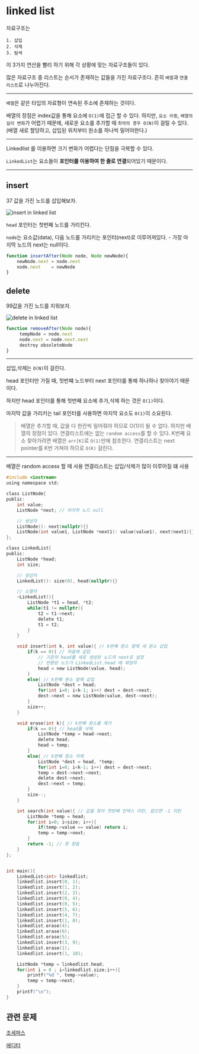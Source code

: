 # linked list

자료구조는

	1. 삽입
	2. 삭제
	3. 탐색

이 3가지 연산을 빨리 하기 위해 각 상황에 맞는 자료구조들이 있다.

많은 자료구조 중 리스트는 순서가 존재하는 값들을 가진 자료구조다. 흔히 `배열`과 `연결 리스트`로 나누어진다.


---


`배열`은 같은 타입의 자료형이 연속된 주소에 존재하는 것이다.

배열의 장점은 index값을 통해 요소에 `O(1)`에 접근 할 수 있다. 하지만, `요소 이동`, `배열의 길이 변화`가 어렵기 때문에, 새로운 요소를 추가할 때 `최악의 경우 O(N)`이 걸릴 수 있다. (배열 새로 할당하고, 삽입된 위치부터 원소를 하나씩 밀어야한다.)


---


Linkedlist 를 이용하면 크기 변화가 어렵다는 단점을 극복할 수 있다.

`LinkedList`는 요소들이 **포인터를 이용하여 한 줄로 연결**되어있기 때문이다.

---


## insert

37 값을 가진 노드를 삽입해보자.

![insert in linked list](https://upload.wikimedia.org/wikipedia/commons/thumb/4/4b/CPT-LinkedLists-addingnode.svg/474px-CPT-LinkedLists-addingnode.svg.png)

`head` 포인터는 첫번째 노드를 가리킨다.

`node`는 요소값(data), 다음 노드를 가리키는 포인터(next)로 이루어져있다.
	- 가장 마지막 노드의 next는 null이다.

```javascript
function insertAfter(Node node, Node newNode){
	newNode.next = node.next
	node.next    = newNode
}
```

## delete

99값을 가진 노드를 지워보자.

![delete in linked list](https://upload.wikimedia.org/wikipedia/commons/thumb/d/d4/CPT-LinkedLists-deletingnode.svg/380px-CPT-LinkedLists-deletingnode.svg.png)

```javascript
function removeAfter(Node node){
     tempNode = node.next
     node.next = node.next.next
     destroy obsoleteNode
}
```

---

삽입,삭제는 `O(N)`이 걸린다.

head 포인터만 가질 때, 첫번쨰 노드부터 next 포인터를 통해 하나하나 찾아야기 때문이다.

하지만 head 포인터를 통해 첫번째 요소에 추가,삭제 하는 것은 `O(1)`이다.

마지막 값을 가리키는 tail 포인터를 사용하면 마지막 요소도 `O(1)`이 소요된다.

> 배열은 추가할 때, 값을 다 한칸씩 밀어줘야 하므로 O(1)이 될 수 없다.
> 하지만 배열의 장점이 있다. 연결리스트에는 없는 `random access`를 할 수 있다.
> K번째 요소 찾아가려면 배열은 `arr[K]`로 `O(1)`만에 참조한다.
> 연결리스트는 next pointer를 K번 거쳐야 하므로 `O(K)` 걸린다.

---

배열은 random access 할 때 사용
연결리스트는 삽입/삭제가 많이 이루어질 떄 사용

```C
#include <iostream>
using namespace std;

class ListNode{
public:
    int value;
    ListNode *next; // 마지막 노드 null

    // 생성자
    ListNode(): next(nullptr){}
    ListNode(int value1, ListNode *next1): value(value1), next(next1){}
};

class LinkedList{
public:
    ListNode *head;
    int size;

    // 생성자
    LinkedList(): size(0), head(nullptr){}

    // 소멸자
    ~LinkedList(){
        ListNode *t1 = head, *t2;
        while(t1 != nullptr){
            t2 = t1->next;
            delete t1;
            t1 = t2;
        }
    }

    void insert(int k, int value){ // k번째 원소 앞에 새 원소 삽입
        if(k == 0){ // 처음에 삽입
            // 기존의 head를 새로 생성된 노드의 next로 설정
            // 반환된 노드가 LinkedList.head 에 재정의
            head = new ListNode(value, head);
        }
        else{ // k번째 원소 앞에 삽입
            ListNode *dest = head;
            for(int i=0; i<k-1; i++) dest = dest->next;
            dest->next = new ListNode(value, dest->next);
        }
        size++;
    }

    void erase(int k){ // k번째 원소를 제거
        if(k == 0){ // head를 삭제
            ListNode *temp = head->next;
            delete head;
            head = temp;
        }
        else{ // k번째 원소 삭제
            ListNode *dest = head, *temp;
            for(int i=0; i<k-1; i++) dest = dest->next;
            temp = dest->next->next;
            delete dest->next;
            dest->next = temp;
        }
        size--;
    }

    int search(int value){ // 값을 찾아 첫번째 인덱스 리턴, 없으면 -1 리턴
        ListNode *temp = head;
        for(int i=0; i<size; i++){
            if(temp->value == value) return i;
            temp = temp->next;
        }
        return -1; // 못 찾음
    }
};


int main(){
    LinkedList<int> linkedlist;
    linkedlist.insert(0, 1);
    linkedlist.insert(1, 2);
    linkedlist.insert(2, 3);
    linkedlist.insert(0, 4);
    linkedlist.insert(0, 5);
    linkedlist.insert(5, 6);
    linkedlist.insert(4, 7);
    linkedlist.insert(1, 8);
    linkedlist.erase(4);
    linkedlist.erase(0);
    linkedlist.erase(5);
    linkedlist.insert(3, 9);
    linkedlist.erase(1);
    linkedlist.insert(1, 10);

    ListNode *temp = linkedlist.head;
    for(int i = 0 ; i<linkedlist.size;i++){
        printf("%d ", temp->value);
        temp = temp->next;
    }
    printf("\n");
}
```

## 관련 문제

[조세퍼스](https://www.acmicpc.net/problem/1158)

[에디터](ㄴ네)
